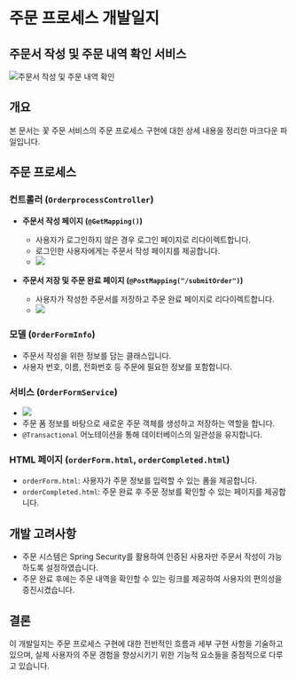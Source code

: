 # 주문 프로세스 개발일지

## 주문서 작성 및 주문 내역 확인 서비스

![주문서 작성 및 주문 내역 확인](https://github.com/donggyunhuh/TeamProject_Flower/blob/main/%ED%94%84%EB%A1%9C%EC%A0%9D%ED%8A%B8%20%EC%82%AC%EC%A7%84/%EB%A9%94%EC%9D%B8%ED%8E%98%EC%9D%B4%EC%A7%80/%EC%A3%BC%EB%AC%B8%EC%84%9C%EC%9E%91%EC%84%B1.gif?raw=ture)

## 개요
본 문서는 꽃 주문 서비스의 주문 프로세스 구현에 대한 상세 내용을 정리한 마크다운 파일입니다.

## 주문 프로세스

### 컨트롤러 (`OrderprocessController`)
- **주문서 작성 페이지 (`@GetMapping()`)**
    - 사용자가 로그인하지 않은 경우 로그인 페이지로 리다이렉트합니다.
    - 로그인한 사용자에게는 주문서 작성 페이지를 제공합니다.
    - <img src="https://github.com/donggyunhuh/TeamProject_Flower/blob/main/%ED%94%84%EB%A1%9C%EC%A0%9D%ED%8A%B8%20%EC%82%AC%EC%A7%84/%EC%A3%BC%EB%AC%B8/ordercontroller_getmapping.png?raw=true">

- **주문서 저장 및 주문 완료 페이지 (`@PostMapping("/submitOrder")`)**
    - 사용자가 작성한 주문서를 저장하고 주문 완료 페이지로 리다이렉트합니다.
    - <img src="https://github.com/donggyunhuh/TeamProject_Flower/blob/main/%ED%94%84%EB%A1%9C%EC%A0%9D%ED%8A%B8%20%EC%82%AC%EC%A7%84/%EC%A3%BC%EB%AC%B8/ordercontroller_postmapping.png?raw=true">

### 모델 (`OrderFormInfo`)
- 주문서 작성을 위한 정보를 담는 클래스입니다.
- 사용자 번호, 이름, 전화번호 등 주문에 필요한 정보를 포함합니다.

### 서비스 (`OrderFormService`)
- <img src="https://github.com/donggyunhuh/TeamProject_Flower/blob/main/%ED%94%84%EB%A1%9C%EC%A0%9D%ED%8A%B8%20%EC%82%AC%EC%A7%84/%EC%A3%BC%EB%AC%B8/orderformservice.png?raw=true">
- 주문 폼 정보를 바탕으로 새로운 주문 객체를 생성하고 저장하는 역할을 합니다.
- `@Transactional` 어노테이션을 통해 데이터베이스의 일관성을 유지합니다.

### HTML 페이지 (`orderForm.html`, `orderCompleted.html`)
- `orderForm.html`: 사용자가 주문 정보를 입력할 수 있는 폼을 제공합니다.
- `orderCompleted.html`: 주문 완료 후 주문 정보를 확인할 수 있는 페이지를 제공합니다.


## 개발 고려사항
- 주문 시스템은 Spring Security를 활용하여 인증된 사용자만 주문서 작성이 가능하도록 설정하였습니다.
- 주문 완료 후에는 주문 내역을 확인할 수 있는 링크를 제공하여 사용자의 편의성을 증진시켰습니다.

## 결론
이 개발일지는 주문 프로세스 구현에 대한 전반적인 흐름과 세부 구현 사항을 기술하고 있으며, 실제 사용자의 주문 경험을 향상시키기 위한 기능적 요소들을 중점적으로 다루고 있습니다.